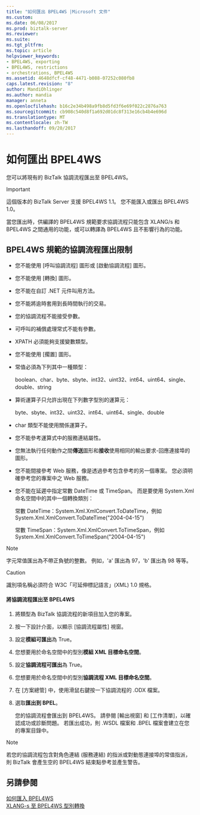 ```yaml
---
title: "如何匯出 BPEL4WS |Microsoft 文件"
ms.custom: 
ms.date: 06/08/2017
ms.prod: biztalk-server
ms.reviewer: 
ms.suite: 
ms.tgt_pltfrm: 
ms.topic: article
helpviewer_keywords:
- BPEL4WS, exporting
- BPEL4WS, restrictions
- orchestrations, BPEL4WS
ms.assetid: 4648dfcf-cf48-4471-b088-07252c080fb8
caps.latest.revision: "8"
author: MandiOhlinger
ms.author: mandia
manager: anneta
ms.openlocfilehash: b16c2e34b498a9fb8d5fd3f6e69f022c2876a763
ms.sourcegitcommit: cb908c540d8f1a692d01dc8f313e16cb4b4e696d
ms.translationtype: MT
ms.contentlocale: zh-TW
ms.lasthandoff: 09/20/2017
---
```

# <a name="how-to-export-bpel4ws"></a>如何匯出 BPEL4WS
您可以將現有的 BizTalk 協調流程匯出至 BPEL4WS。  
  
> [!IMPORTANT]
>  這個版本的 BizTalk Server 支援 BPEL4WS 1.1。 您不能匯入或匯出 BPEL4WS 1.0。  
  
 當您匯出時，供編譯的 BPEL4WS 規範要求協調流程只能包含 XLANG/s 和 BPEL4WS 之間通用的功能，或可以轉譯為 BPEL4WS 且不影響行為的功能。  
  
## <a name="export-restrictions-on-orchestrations-for-bpel4ws-compliance"></a>BPEL4WS 規範的協調流程匯出限制  
  
-   您不能使用 [呼叫協調流程] 圖形或 [啟動協調流程] 圖形。  
  
-   您不能使用 [轉換] 圖形。  
  
-   您不能在自訂 .NET 元件叫用方法。  
  
-   您不能將逾時套用到長時間執行的交易。  
  
-   您的協調流程不能接受參數。  
  
-   可呼叫的補償處理常式不能有參數。  
  
-   XPATH 必須能夠支援變數類型。  
  
-   您不能使用 [擱置] 圖形。  
  
-   常值必須為下列其中一種類型：  
  
     boolean、char、byte、sbyte、int32、uint32、int64、uint64、single、double、string  
  
-   算術運算子只允許出現在下列數字型別的運算元：  
  
     byte、sbyte、int32、uint32、int64、uint64、single、double  
  
-   char 類型不能使用關係運算子。  
  
-   您不能參考運算式中的服務連結屬性。  
  
-   您無法執行任何動作之間**傳送**圖形和**接收**使用相同的輸出要求-回應連接埠的圖形。  
  
-   您不能間接參考 Web 服務，像是透過參考包含參考的另一個專案。 您必須明確參考您的專案中之 Web 服務。  
  
-   您不能在延遲中指定常數 DateTime 或 TimeSpan。 而是要使用 System.Xml 命名空間中的其中一個轉換類別：  
  
     常數 DateTime：System.Xml.XmlConvert.ToDateTime，例如 System.Xml.XmlConvert.ToDateTime("2004-04-15")  
  
     常數 TimeSpan：System.Xml.XmlConvert.ToTimeSpan，例如 System.Xml.XmlConvert.ToTimeSpan("2004-04-15")  
  
> [!NOTE]
>  字元常值匯出為不帶正負號的整數。 例如，'a' 匯出為 97，'b' 匯出為 98 等等。  
  
> [!CAUTION]
>  識別項名稱必須符合 W3C「可延伸標記語言」(XML) 1.0 規格。  
  
#### <a name="to-export-an-orchestration-to-bpel4ws"></a>將協調流程匯出至 BPEL4WS  
  
1.  將類型為 BizTalk 協調流程的新項目加入您的專案。  
  
2.  按一下設計介面，以顯示 [協調流程屬性] 視窗。  
  
3.  設定**模組可匯出**為 True。  
  
4.  您想要用於命名空間中的型別**模組 XML 目標命名空間**。  
  
5.  設定**協調流程可匯出**為 True。  
  
6.  您想要用於命名空間中的型別**協調流程 XML 目標命名空間**。  
  
7.  在 [方案總管] 中，使用滑鼠右鍵按一下協調流程的 .ODX 檔案。  
  
8.  選取**匯出到 BPEL**。  
  
     您的協調流程會匯出到 BPEL4WS。 請參閱 [輸出視窗] 和 [工作清單]，以確認成功或診斷問題。 若匯出成功，則 .WSDL 檔案和 .BPEL 檔案會建立在您的專案目錄中。  
  
> [!NOTE]
>  若您的協調流程包含對角色連結 (服務連結) 的指派或對動態連接埠的常值指派，則 BizTalk 會產生空的 BPEL4WS 結束點參考並產生警告。  
  
## <a name="see-also"></a>另請參閱  
 [如何匯入 BPEL4WS](../core/how-to-import-bpel4ws.md)   
 [XLANG-s 至 BPEL4WS 型別轉換](../core/xlang-s-to-bpel4ws-type-conversions.md)